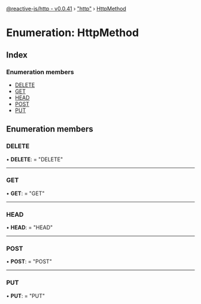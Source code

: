 [@reactive-js/http - v0.0.41](../README.md) › ["http"](../modules/_http_.md) › [HttpMethod](_http_.httpmethod.md)

# Enumeration: HttpMethod

## Index

### Enumeration members

* [DELETE](_http_.httpmethod.md#delete)
* [GET](_http_.httpmethod.md#get)
* [HEAD](_http_.httpmethod.md#head)
* [POST](_http_.httpmethod.md#post)
* [PUT](_http_.httpmethod.md#put)

## Enumeration members

###  DELETE

• **DELETE**: = "DELETE"

___

###  GET

• **GET**: = "GET"

___

###  HEAD

• **HEAD**: = "HEAD"

___

###  POST

• **POST**: = "POST"

___

###  PUT

• **PUT**: = "PUT"
